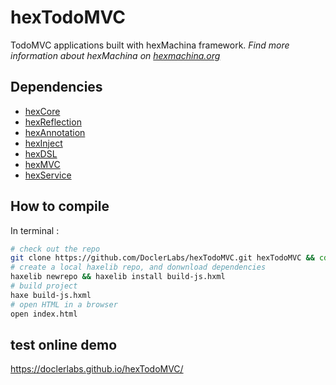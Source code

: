 # hexTodoMVC

TodoMVC applications built with hexMachina framework.
*Find more information about hexMachina on [hexmachina.org](http://hexmachina.org/)*

## Dependencies

* [hexCore](https://github.com/DoclerLabs/hexCore)
* [hexReflection](https://github.com/DoclerLabs/hexReflection)
* [hexAnnotation](https://github.com/DoclerLabs/hexAnnotation)
* [hexInject](https://github.com/DoclerLabs/hexInject)
* [hexDSL](https://github.com/DoclerLabs/hexDSL)
* [hexMVC](https://github.com/DoclerLabs/hexMVC)
* [hexService](https://github.com/DoclerLabs/hexService)

## How to compile

In terminal : 
```bash
# check out the repo
git clone https://github.com/DoclerLabs/hexTodoMVC.git hexTodoMVC && cd hexTodoMVC/
# create a local haxelib repo, and donwnload dependencies
haxelib newrepo && haxelib install build-js.hxml
# build project
haxe build-js.hxml
# open HTML in a browser
open index.html
```

## test online demo 

https://doclerlabs.github.io/hexTodoMVC/
